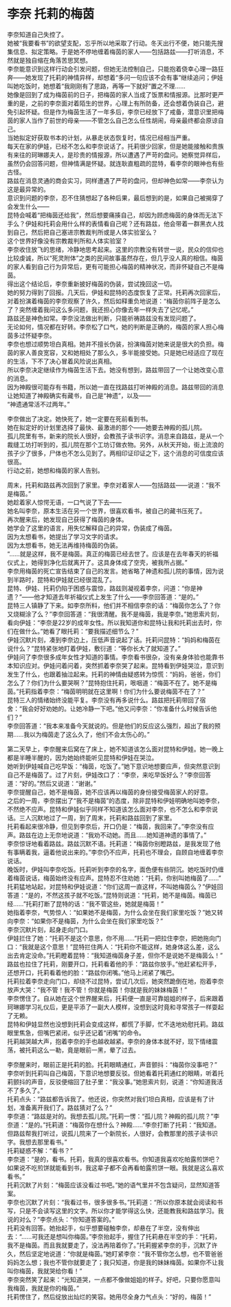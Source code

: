 # 李奈 托莉的梅茵
李奈知道自己失控了。  
她被“我要看书”的欲望支配，忘乎所以地采取了行动。冬天出行不便，她只能先搜集信息、拟定策略。于是她不停地缠着梅茵的家人——包括路兹——打听消息，不然就是独自缩在角落苦思冥想。  
李奈能意识到这样行动会引发问题，但她无法控制自己，只能抱着侥幸心理一路狂奔——她发现了托莉的神情异样，却想着“多问一句应该不会有事”继续追问；伊娃叫她吃饭时，她想着“我刚刚有了思路，再等一下就好”置之不理……  
她像是回到了成为梅茵前的日子，把梅茵的家人当成了饭票和情报源。比那时更严重的是，之前的李奈面对着陌生的世界，心理上有所防备，还会想着伪装自己，避免引起怀疑。但是作为梅茵生活了一年多后，李奈已经放下了戒备，潜意识里把梅茵的家人当作了前世的母亲——不管怎么自己怎么任性胡闹，母亲最终都会原谅自己。  
当她拟定好获取书本的计划，从暴走状态恢复时，情况已经相当严重。  
每天在家的伊娃，已经不怎么和李奈说话了。托莉很少回家，但是她能接触和贵族有来往的珂琳娜夫人，是珍贵的情报源，所以遭遇了严苛的盘问。她察觉异样后，虽然仍会回答问题，但神情满是怀疑。就连耿直粗疏的昆特，看李奈的眼神也有些古怪。  
路兹在消息灵通的商会实习，同样遭遇了严苛的盘问，但却神色如常——李奈认为这是最异常的。  
意识到问题的李奈，忍不住猜想起了各种后果，最后想到的是，如果自己被揭穿了会发生什么——  
昆特会喊着“把梅茵还给我”，然后想要痛揍自己，却因为顾虑梅茵的身体而无法下手么？伊娃和托莉会用什么样的表情看自己呢？还有路兹，他会带着一群黑衣人找到自己，然后把自己塞进宗教裁判所或是人体实验室么？  
这个世界好像没有宗教裁判所和人体实验室？  
李奈收住放飞的思绪，冷静地思考起来。这里的宗教没有转世一说，民众的信仰也比较虔诚，所以“死灵附体”之类的民间故事虽然存在，但几乎没人真的相信。梅茵的家人看到自己行为异常后，更有可能担心梅茵的精神状况，而非怀疑自己不是梅茵。  
得出这个结论后，李奈重新披好梅茵的伪装，尝试挽回这一切。  
她的努力得到了回报。几天后，伊娃和昆特的态度恢复了正常。托莉再次回家后，对着扮演着梅茵的李奈观察了许久，然后如释重负地说道：“梅茵你前阵子是怎么了？突然缠着我问这么多问题，我还担心你像去年一样失去了记忆呢。”  
路兹还是神色如常。李奈没法做出判断，只能祈祷路兹没有发现问题了。  
无论如何，情况都在好转。李奈松了口气，她的判断是正确的，梅茵的家人担心梅茵多过怀疑李奈。  
李奈也想过顺势坦白真相。她并不擅长伪装，扮演梅茵对她来说是很大的负担。梅茵的家人善良宽容，又和她相处了那么久，多半能接受她。只是她已经适应了现在的生活，下不了决心冒着风险说出真相。  
所以李奈决定继续作为梅茵生活下去。她没有想到，路兹带回了一个让她改变心意的消息。  
因为神殿很可能存有书籍，所以她一直在找路兹打听神殿的消息。路兹带回的消息让她知道了神殿确实有藏书，自己是“神遗”，以及——  
“神遗通常活不过两年。”  


李奈做出了决定。她快死了，她一定要在死前看到书。  
她在拟定好的计划里选择了最快、最激进的那个——她要去神殿的孤儿院。  
孤儿院里有书，新来的院长人很好，会教孩子读书识字。消息来自路兹，是从一个裁缝工坊打听到的，孤儿院在那个工坊订做衣物。另外，从秋天开始，街上流浪的孩子少了很多，尸体也不怎么见到了。两相印证印证之下，这个消息的可信度应该很高。  
行动之前，她想和梅茵的家人告别。  


周末，托莉和路兹再次回到了家里。李奈对着家人——包括路兹——说道：“我不是梅茵。”  
她趁着家人惊愕无语，一口气说了下去——  
她名叫李奈，原本生活在另一个世界，很喜欢看书，被自己的藏书压死了。  
再次醒来后，她发现自己获得了梅茵的身体。  
她学会了这里的语言，用失忆解释自己的异常，伪装成了梅茵。  
因为太想看书，她提出了学习文字的请求。  
因为太想看书，她无法再维持梅茵的伪装。  
“……就是这样，我不是梅茵。真正的梅茵已经去世了。应该是在去年春天的祈福仪式上，她得到净化后就离开了。这具身体成了空壳，被我所占据。”  
李奈用梅茵的死亡宣告结束了自己的发言。她省略了神遗和孤儿院的事情，因为说到半路时，昆特和伊娃就已经很混乱了。  
昆特、伊娃、托莉仍陷于困惑与震惊，路兹则凝视着李奈，问道：“你是神遗？”——他才知道去年祈福仪式上发生了什么——李奈回答道：“是的。”  
昆特三人镇静了下来。如李奈所料，他们并不相信李奈的话：“梅茵你怎么了？你又烧糊涂了么？”李奈回答道：“我很清醒。我不是梅茵，我是李奈。”她思索片刻，看向伊娃：“李奈是22岁的成年女性。所以我知道你和昆特让我和托莉出去时，你们在做什么。”她看了眼托莉：“要我描述细节么？”  
伊娃沉默片刻，凑到李奈边上，压低声音说起了话。托莉问昆特：“妈妈和梅茵在说什么？”昆特紧张地盯着伊娃，敷衍道：“等你长大了就知道了。”  
伊娃问了李奈很多成年女性才知道的事情。李奈看书很杂，没有亲身体验也能靠书本知识应对。伊娃问着问着，突然抓着李奈哭了起来。昆特看到伊娃哭泣，意识到发生了什么，也跟着抽泣起来。托莉的神情由疑惑转为惊慌：“妈妈，爸爸，你们怎么了？你们为什么要哭啊？”昆特抱住托莉，哏咽道：“梅茵不在了。她不是梅茵。”托莉指着李奈：“梅茵明明就在这里啊！你们为什么要说梅茵不在了？”  
昆特三人的情绪始终没能平复。李奈没有再多说什么。路兹把托莉带回了宿舍：“我会好好劝她的。让她冷静一下吧。”他又问李奈：“你准备什么时候告诉他们？”  
李奈回答道：“我本来准备今天就说的。但是他们的反应这么强烈，超出了我的预期……我以为梅茵走了这么久了，他们不会太伤心的。”  


第二天早上，李奈醒来后窝在了床上，她不知道该怎么面对昆特和伊娃。她一晚上都是半睡半醒的，因为她始终能听见昆特和伊娃在哭泣。  
她听到伊娃喊自己吃早饭：“梅茵，吃饭了。”她下意识地想要应声，但突然意识到自己不是梅茵了。过了片刻，伊娃改口了：“李奈，来吃早饭好么？”李奈回答道：“好的。”然后又说道：“谢谢。”  
李奈提醒自己，她不是梅茵，她不应该再以梅茵的身份接受梅茵家人的好意。  
之后的一周，李奈摆出了“我不是梅茵”的态度，除非昆特和伊娃明确地叫她李奈，不然绝不应声。昆特和伊娃似乎同样不知道该怎么面对李奈，也不怎么和李奈说话。三人沉默地过了一周，到了周末，托莉和路兹回到了家里。  
托莉看起来很冷静，但见到李奈后，开口仍是：“梅茵，我回来了。”李奈没有应声。路兹在边上无奈地说道：“我劝不动她。而且……她知道神遗的事情了。”  
李奈惊讶地看着路兹。路兹沉默不语。托莉道：“梅茵你别瞪路兹，是我发现了他有事瞒着我，逼着他说出来的。”李奈仍不应声，托莉也不理会，自顾自地缠着李奈说话。  
晚饭时，伊娃叫李奈吃饭。托莉听到李奈的名字，面色便有些阴沉。她吃饭时仍缠着梅茵说话，梅茵始终没有应声。昆特忍不住劝她：“托莉，你别叫她梅茵了……”  
托莉猛地站起，对昆特和伊娃说道：“你们这周一直这样，不叫她梅茵么？”伊娃回答道：“是的，不然这孩子就不吃饭。”昆特则说道：“托莉，她不是梅茵。梅茵已经……”托莉打断了昆特的话：“我不管这些，她就是梅茵！”  
她指着李奈，气势惊人：“如果她不是梅茵，为什么会坐在我们家里吃饭？”她又转向李奈：“如果你不是梅茵，为什么会坐在我们家里吃饭？”  
李奈沉默片刻，起身走向门口。  
伊娃拦住了她：“托莉不是这个意思，你不用……”托莉一把拉住李奈，把她拖向门口：“我就是这个意思！”昆特拦住两人：“托莉你不能这样，她身体这么差，这么出去肯定没命。”托莉瞪着昆特：“我知道梅茵身子差，但你不是说她不是梅茵么！”  
路兹也拉住了托莉，刚要开口，托莉看着他的手：“路兹你放手。”他赶紧松开手，还想开口，托莉看着他的脸：“路兹你闭嘴。”他马上闭紧了嘴巴。  
托莉拉着李奈走向门口，却绕不过昆特，尝试几次后，她突然跪倒在地，抱着李奈放声大哭：“我不管！我不管！你就是梅茵！你就是我的妹妹梅茵！”  
李奈愣住了。自从她在这个世界醒来后，托莉便一直是可靠姐姐的样子，后来跟着珂琳娜学习礼仪后，更是平添了一副大人模样，没想到这时竟和寻常孩子一样耍起了无赖。  
昆特和伊娃显然也没想到托莉会变成这样，都慌了手脚，忙不迭地劝慰托莉。路兹眼里焦急，但嘴巴紧闭，似乎还记着“闭嘴”的命令。  
托莉越哭越大声，抱着李奈的手也越收越紧。李奈的身体本就不好，现下情绪震荡，被托莉这么一勒，竟是眼前一黑，晕了过去。  


李奈醒来时，眼前正是托莉的脸。托莉眼睛通红，声音颤抖：“梅茵你没事吧？”  
李奈听到托莉叫自己梅茵，下意识地想要反驳。但她看着托莉通红的眼睛，听着托莉颤抖的声音，反驳便缩回了肚子里：“我没事。”她思索片刻，说道：“你知道我活不了多久了。”  
托莉点头：“路兹都告诉我了。他还说，你突然对我们坦白真相，应该是有了计划，准备离开我们了。路兹猜对了么？”  
李奈道：“路兹是对的。我想去孤儿院。”托莉一愣：“孤儿院？神殿的孤儿院？”李奈道：“是的。”托莉道：“梅茵你在想什么？神殿……”李奈打断了托莉：“我知道。但路兹帮我打听过，说孤儿院来了一个新院长，人很好，会教那里的孩子读书识字。我想去那里看书。”  
托莉疑惑不解：“看书？”  
李奈道：“是的，看书。托莉，我真的很喜欢看书。你知道我喜欢吃帕露煎饼吧？如果说不吃煎饼就能看到书，我这辈子都不会再看帕露煎饼一眼。我就是这么喜欢看书。”  
托莉沉默了片刻：“梅茵应该没看过书吧。”她的语气里并不包含疑问，显然知道答案。  
李奈也沉默了片刻：“我看过书，很多很多书。”托莉道：“所以你原本就会阅读和书写，只是不会读写这里的文字。所以你才能学得这么快，还能教我和路兹学习。我说的对么？”李奈点头：“你知道答案的。”  
托莉没有回答。她抬起手，似乎想要碰触李奈，却悬在了半空，没有伸出去：“……可我还是想叫你梅茵。”李奈抬起手，握住了托莉悬在半空的手：“托莉，我不是梅茵。而且我就要走了，没法再陪着你了。”托莉握紧李奈的手，沉默了许久，然后坚定地说道：“你就是梅茵。”她盯紧李奈：“我不管你怎么想，也不管爸爸妈妈怎么想；我也不管你就要走了；我只知道，你是我的妹妹梅茵。如果你不让我叫你梅茵，我就哭给你看！”  
李奈突然笑了起来：“光知道哭，一点都不像做姐姐的样子。好吧，只要你愿意叫我梅茵，我就是你的梅茵。”  
托莉愣住了，然后绽放出灿烂的笑容。她用尽全身力气点头：“好的，梅茵！”  


